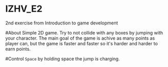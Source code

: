 # IZHV_E2
2nd exercise from Introduction to game development

#About
Simple 2D game. Try to not collide with any boxes by jumping with your character. The main goal of the game is achive as many points as player can, but the game is faster and faster so it's harder and harder to earn points.

#Control
`Space` by holding space the jump is charging. 
